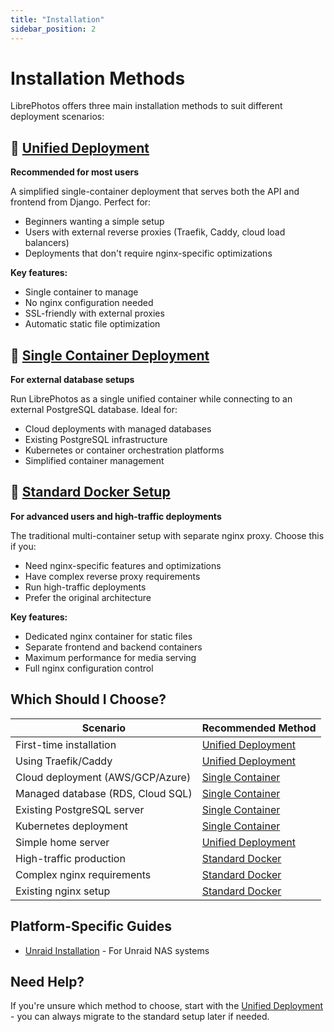 ```yaml
---
title: "Installation"
sidebar_position: 2
---
```


# Installation Methods

LibrePhotos offers three main installation methods to suit different deployment scenarios:

## 🚀 [Unified Deployment](unified-deployment.md) 
**Recommended for most users**

A simplified single-container deployment that serves both the API and frontend from Django. Perfect for:
- Beginners wanting a simple setup
- Users with external reverse proxies (Traefik, Caddy, cloud load balancers)
- Deployments that don't require nginx-specific optimizations

**Key features:**
- Single container to manage
- No nginx configuration needed
- SSL-friendly with external proxies
- Automatic static file optimization

## 🐳 [Single Container Deployment](single-container.md)
**For external database setups**

Run LibrePhotos as a single unified container while connecting to an external PostgreSQL database. Ideal for:
- Cloud deployments with managed databases
- Existing PostgreSQL infrastructure
- Kubernetes or container orchestration platforms
- Simplified container management

## 🐋 [Standard Docker Setup](standard-install.md)
**For advanced users and high-traffic deployments**

The traditional multi-container setup with separate nginx proxy. Choose this if you:
- Need nginx-specific features and optimizations
- Have complex reverse proxy requirements
- Run high-traffic deployments
- Prefer the original architecture

**Key features:**
- Dedicated nginx container for static files
- Separate frontend and backend containers
- Maximum performance for media serving
- Full nginx configuration control

## Which Should I Choose?

| Scenario | Recommended Method |
|----------|-------------------|
| First-time installation | [Unified Deployment](unified-deployment.md) |
| Using Traefik/Caddy | [Unified Deployment](unified-deployment.md) |
| Cloud deployment (AWS/GCP/Azure) | [Single Container](single-container.md) |
| Managed database (RDS, Cloud SQL) | [Single Container](single-container.md) |
| Existing PostgreSQL server | [Single Container](single-container.md) |
| Kubernetes deployment | [Single Container](single-container.md) |
| Simple home server | [Unified Deployment](unified-deployment.md) |
| High-traffic production | [Standard Docker](standard-install.md) |
| Complex nginx requirements | [Standard Docker](standard-install.md) |
| Existing nginx setup | [Standard Docker](standard-install.md) |

## Platform-Specific Guides

- [Unraid Installation](unraid.md) - For Unraid NAS systems

## Need Help?

If you're unsure which method to choose, start with the [Unified Deployment](unified-deployment.md) - you can always migrate to the standard setup later if needed.
